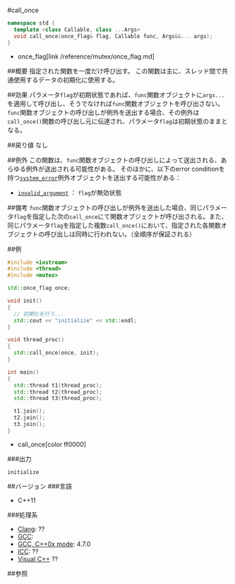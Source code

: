 #call_once
```cpp
namespace std {
  template <class Callable, class ...Args>
  void call_once(once_flag& flag, Callable func, Args&&... args);
}
```
* once_flag[link /reference/mutex/once_flag.md]


##概要
指定された関数を一度だけ呼び出す。 
この関数は主に、スレッド間で共通使用するデータの初期化に使用する。


##効果
パラメータ`flag`が初期状態であれば、`func`関数オブジェクトに`args...`を適用して呼び出し、そうでなければ`func`関数オブジェクトを呼び出さない。 
`func`関数オブジェクトの呼び出しが例外を送出する場合、その例外は`call_once()`関数の呼び出し元に伝達され、パラメータ`flag`は初期状態のままとなる。


##戻り値
なし


##例外
この関数は、`func`関数オブジェクトの呼び出しによって送出される、あらゆる例外が送出される可能性がある。 
そのほかに、以下のerror conditionを持つ[`system_error`](/reference/system_error/system_error.md)例外オブジェクトを送出する可能性がある：
- [`invalid_argument`](/reference/system_error/errc.md) ： `flag`が無効状態


##備考
`func`関数オブジェクトの呼び出しが例外を送出した場合、同じパラメータ`flag`を指定した次の`call_once`にて関数オブジェクトが呼び出される。また、同じパラメータ`flag`を指定した複数`call_once()`において、指定された各関数オブジェクトの呼び出しは同時に行われない。（全順序が保証される）


##例
```cpp
#include <iostream>
#include <thread>
#include <mutex>

std::once_flag once;

void init()
{
  // 初期化を行う...
  std::cout << "initialize" << std::endl;
}

void thread_proc()
{
  std::call_once(once, init);
}

int main()
{
  std::thread t1(thread_proc);
  std::thread t2(thread_proc);
  std::thread t3(thread_proc);

  t1.join();
  t2.join();
  t3.join();
}
```
* call_once[color ff0000]


###出力
```
initialize
```

##バージョン
###言語
- C++11

###処理系
- [Clang](/implementation#clang.md): ??
- [GCC](/implementation#gcc.md): 
- [GCC, C++0x mode](/implementation#gcc.md): 4.7.0
- [ICC](/implementation#icc.md): ??
- [Visual C++](/implementation#visual_cpp.md) ??


##参照


